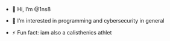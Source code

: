 - 👋 Hi, I’m @1ns8
- 👀 I’m interested in programming and cybersecurity in general



- ⚡ Fun fact: iam also a calisthenics athlet

<!---
1ns8/1ns8 is a ✨ special ✨ repository because its `README.md` (this file) appears on your GitHub profile.
You can click the Preview link to take a look at your changes.
--->
